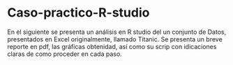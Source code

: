 # Caso-practico-R-studio

En el siguiente se presenta un análisis en R studio del un conjunto de Datos, presentados en Excel originalmente, llamado Titanic. Se presenta un breve reporte en pdf, las gráficas obtenidad, así como su scrip con idicaciones claras de como proceder en cada paso.
